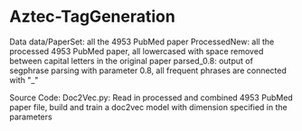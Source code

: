 # Aztec-TagGeneration

Data
data/PaperSet: all the 4953 PubMed paper
ProcessedNew: all the processed 4953 PubMed paper, all lowercased with space removed between capital letters in the original paper
parsed_0.8: output of segphrase parsing with parameter 0.8, all frequent phrases are connected with "_"


Source Code:
Doc2Vec.py: Read in processed and combined 4953 PubMed paper file, build and train a doc2vec model with dimension specified in the parameters

